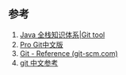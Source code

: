 ## 参考
1. [Java 全栈知识体系|Git tool](https://pdai.tech/md/devops/tool/tool-git.html)
2. [Pro Git中文版](https://git-scm.com/book/zh/v2)
3. [Git - Reference (git-scm.com)](https://git-scm.com/docs)
4. [git 中文参考](https://git.apachecn.org/#/)